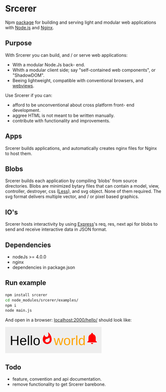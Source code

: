 # Srcerer
Npm [package](https://www.npmjs.com/package/srcerer) for building and serving light and modular web applications with [Node.js](https://nodejs.org) and [Nginx](http://nginx.org).

## Purpose
With Srcerer you can build, and / or serve web applications:
- With a modular Node.Js back- end.
- Whith a modular client side; say "self-contained web components", or "ShadowDOM".
- Beeing lightweight, compatible with conventional browsers, and [webviews](http://developer.telerik.com/featured/what-is-a-webview).

Use Srcerer if you can:
- afford to be unconventional about cross platform front- end development.
- aggree HTML is not meant to be written manually.
- contribute with functionality and improvements.

## Apps
Srcerer builds applications, and automatically creates nginx files for Nginx to host them.

## Blobs
Srcerer builds each application by compiling 'blobs' from source directories. Blobs are minimized bytary files that can contain a model, view, controller, destroyer, css ([Less](http://lesscss.org)), and svg object. None of them required. The svg format delivers multiple vector, and / or pixel based graphics.

## IO's
Srcerer hosts interactivity by using [Express](https://expressjs.com)'s req, res, next api for blobs to send and receive interactive data in JSON format. 

## Dependencies
- nodeJs >= 4.0.0
- nginx
- dependencies in package.json

## Run example
```bash
npm install srcerer
cd node_modules/srcerer/examples/
npm i
node main.js
```
And open in a browser: [localhost:2000/hello/](http://localhost:2000/hello/)
should look like:

![helloWorld](examples/hello/hello.png)

## Todo
- feature, convention and api documentation. 
- remove functionality to get Srcerer barebone.

